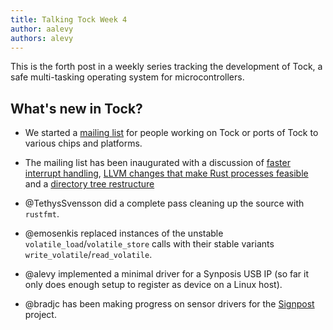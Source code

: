 ```yaml
---
title: Talking Tock Week 4
author: aalevy
authors: alevy
---
```


This is the forth post in a weekly series tracking the development of Tock, a
safe multi-tasking operating system for microcontrollers.

## What's new in Tock?

  * We started a [mailing
    list](https://groups.google.com/forum/#!forum/tock-dev) for people working
    on Tock or ports of Tock to various chips and platforms.

  * The mailing list has been inaugurated with a discussion of [faster
    interrupt
    handling](https://groups.google.com/forum/#!topic/tock-dev/fPzYev4rvnI),
    [LLVM changes that make Rust processes
    feasible](https://groups.google.com/forum/#!topic/tock-dev/fPzYev4rvnI) and
    a [directory tree
    restructure](https://groups.google.com/forum/#!topic/tock-dev/7d-FdWP6Zu0)

  * @TethysSvensson did a complete pass cleaning up the source with `rustfmt`.

  * @emosenkis replaced instances of the unstable
    `volatile_load`/`volatile_store` calls with their stable variants
    `write_volatile`/`read_volatile`.

  * @alevy implemented a minimal driver for a Synposis USB IP (so far it only
    does enough setup to register as device on a Linux host).

  * @bradjc has been making progress on sensor drivers for the
    [Signpost](https://github.com/lab11/signpost) project.

